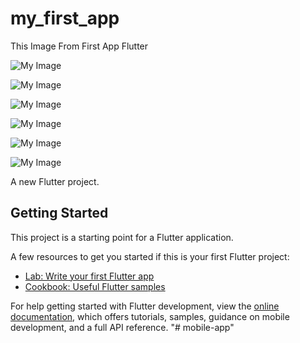# my_first_app

This Image From First App Flutter

![My Image](app_images/Screenshot_20250910_182050.jpg)

![My Image](app_images/Screenshot_20250910_182027.jpg)

![My Image](app_images/Screenshot_20250910_182032.jpg)

![My Image](app_images/Screenshot_20250910_182046.jpg)

![My Image](app_images/Screenshot_20250910_182050.jpg)

![My Image](app_images/Screenshot_20250910_182056.jpg)


A new Flutter project.

## Getting Started

This project is a starting point for a Flutter application.

A few resources to get you started if this is your first Flutter project:

- [Lab: Write your first Flutter app](https://docs.flutter.dev/get-started/codelab)
- [Cookbook: Useful Flutter samples](https://docs.flutter.dev/cookbook)

For help getting started with Flutter development, view the
[online documentation](https://docs.flutter.dev/), which offers tutorials,
samples, guidance on mobile development, and a full API reference.
"# mobile-app" 
